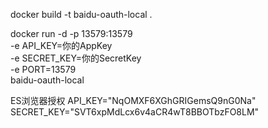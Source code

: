 docker build -t baidu-oauth-local .

docker run -d -p 13579:13579 \
  -e API_KEY=你的AppKey \
  -e SECRET_KEY=你的SecretKey \
  -e PORT=13579 \
  baidu-oauth-local

ES浏览器授权
API_KEY="NqOMXF6XGhGRIGemsQ9nG0Na"
SECRET_KEY="SVT6xpMdLcx6v4aCR4wT8BBOTbzFO8LM"
  

